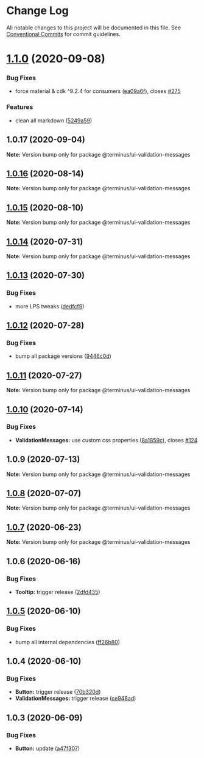 # Change Log

All notable changes to this project will be documented in this file.
See [Conventional Commits](https://conventionalcommits.org) for commit guidelines.

# [1.1.0](https://github.com/GetTerminus/terminus-oss/compare/@terminus/ui-validation-messages@1.0.17...@terminus/ui-validation-messages@1.1.0) (2020-09-08)


### Bug Fixes

* force material & cdk ^9.2.4 for consumers ([ea09a6f](https://github.com/GetTerminus/terminus-oss/commit/ea09a6ff88a1ea239fe0e24cb011abfb3ffc8908)), closes [#275](https://github.com/GetTerminus/terminus-oss/issues/275)


### Features

* clean all markdown ([5249a59](https://github.com/GetTerminus/terminus-oss/commit/5249a59486be63b6d9a0be7a801defb9b6adcedc))





## 1.0.17 (2020-09-04)

**Note:** Version bump only for package @terminus/ui-validation-messages





## [1.0.16](https://github.com/GetTerminus/terminus-oss/compare/@terminus/ui-validation-messages@1.0.15...@terminus/ui-validation-messages@1.0.16) (2020-08-14)

**Note:** Version bump only for package @terminus/ui-validation-messages

## [1.0.15](https://github.com/GetTerminus/terminus-oss/compare/@terminus/ui-validation-messages@1.0.14...@terminus/ui-validation-messages@1.0.15) (2020-08-10)

**Note:** Version bump only for package @terminus/ui-validation-messages

## [1.0.14](https://github.com/GetTerminus/terminus-oss/compare/@terminus/ui-validation-messages@1.0.13...@terminus/ui-validation-messages@1.0.14) (2020-07-31)

**Note:** Version bump only for package @terminus/ui-validation-messages

## [1.0.13](https://github.com/GetTerminus/terminus-oss/compare/@terminus/ui-validation-messages@1.0.12...@terminus/ui-validation-messages@1.0.13) (2020-07-30)

### Bug Fixes

* more LPS tweaks ([dedfcf9](https://github.com/GetTerminus/terminus-oss/commit/dedfcf947e3bcd33041b388ccab9bcc5bf273f51))

## [1.0.12](https://github.com/GetTerminus/terminus-oss/compare/@terminus/ui-validation-messages@1.0.11...@terminus/ui-validation-messages@1.0.12) (2020-07-28)

### Bug Fixes

* bump all package versions ([9446c0d](https://github.com/GetTerminus/terminus-oss/commit/9446c0d5cde3bd693cfba7cabbfd2db443a47b00))

## [1.0.11](https://github.com/GetTerminus/terminus-oss/compare/@terminus/ui-validation-messages@1.0.10...@terminus/ui-validation-messages@1.0.11) (2020-07-27)

**Note:** Version bump only for package @terminus/ui-validation-messages

## [1.0.10](https://github.com/GetTerminus/terminus-oss/compare/@terminus/ui-validation-messages@1.0.9...@terminus/ui-validation-messages@1.0.10) (2020-07-14)

### Bug Fixes

* **ValidationMessages:** use custom css properties ([8a1859c](https://github.com/GetTerminus/terminus-oss/commit/8a1859cfcd5629aefae632d6b9fcf13beace838b)), closes [#124](https://github.com/GetTerminus/terminus-oss/issues/124)

## 1.0.9 (2020-07-13)

**Note:** Version bump only for package @terminus/ui-validation-messages

## [1.0.8](https://github.com/GetTerminus/terminus-oss/compare/@terminus/ui-validation-messages@1.0.7...@terminus/ui-validation-messages@1.0.8) (2020-07-07)

**Note:** Version bump only for package @terminus/ui-validation-messages

## [1.0.7](https://github.com/GetTerminus/terminus-oss/compare/@terminus/ui-validation-messages@1.0.6...@terminus/ui-validation-messages@1.0.7) (2020-06-23)

**Note:** Version bump only for package @terminus/ui-validation-messages

## 1.0.6 (2020-06-16)

### Bug Fixes

* **Tooltip:** trigger release ([2dfd435](https://github.com/GetTerminus/terminus-oss/commit/2dfd435814060e55ce7ec84d9a71ba5f481948a4))

## [1.0.5](https://github.com/GetTerminus/terminus-oss/compare/@terminus/ui-validation-messages@1.0.4...@terminus/ui-validation-messages@1.0.5) (2020-06-10)

### Bug Fixes

* bump all internal dependencies ([ff26b80](https://github.com/GetTerminus/terminus-oss/commit/ff26b806bb599401f006996be5b567a378e68ef3))

## 1.0.4 (2020-06-10)

### Bug Fixes

* **Button:** trigger release ([70b320d](https://github.com/GetTerminus/terminus-oss/commit/70b320d072a25a581451da86be72c1f5fce26398))
* **ValidationMessages:** trigger release ([ce948ad](https://github.com/GetTerminus/terminus-oss/commit/ce948ad7ec5ac36025245dcd863d79dfde5b2511))

## 1.0.3 (2020-06-09)

### Bug Fixes

* **Button:** update ([a47f307](https://github.com/GetTerminus/terminus-oss/commit/a47f30757b9216d6ee76788c117e76eacf5289e5))
